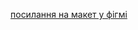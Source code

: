 [посилання на макет у фігмі](https://www.figma.com/file/hkm9APD9d9LDGgonceQVRB/Barbershop_v1-(Copy)?node-id=0%3A1)
